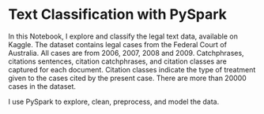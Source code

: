 # Text Classification with PySpark

In this Notebook, I explore and classify the legal text data, available on Kaggle. The dataset contains legal cases from the Federal Court of Australia. All cases are from 2006, 2007, 2008 and 2009. Catchphrases, citations sentences, citation catchphrases, and citation classes are captured for each document. Citation classes indicate the type of treatment given to the cases cited by the present case. There are more than 20000 cases in the dataset.  

I use PySpark to explore, clean, preprocess, and model the data.
